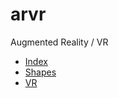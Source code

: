 # arvr
Augmented Reality / VR
* [Index](https://leesander1.github.io/arvr/)
* [Shapes](https://leesander1.github.io/arvr/shapes.html)
* [VR](https://leesander1.github.io/arvr/space.html)
